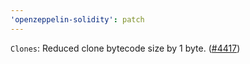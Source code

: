 ```yaml
---
'openzeppelin-solidity': patch
---
```


`Clones`: Reduced clone bytecode size by 1 byte. ([#4417](https://github.com/OpenZeppelin/openzeppelin-contracts/pull/4417))
